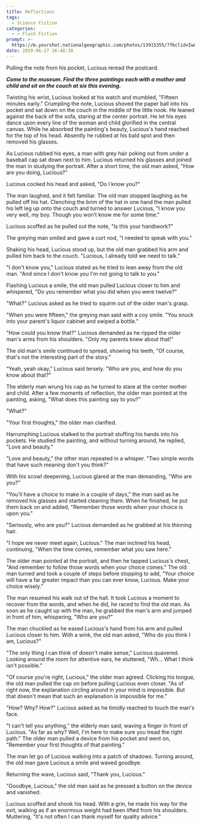 ```yaml
---
title: Reflections
tags:
  - Science Fiction
categories:
  - - Flash Fiction
prompt: >-
  https://m.yourshot.nationalgeographic.com/photos/13915355/?fbclid=IwAR1X-Db1aLDXwiP3A6uZfHGFsXECVZ09-MyDi17Xc9R3jw6D7hesL3_CpHI
date: 2019-06-27 16:48:30
---
```


Pulling the note from his pocket, Lucious reread the postcard.

***Come to the museum. Find the three paintings each with a mother and child and sit on the couch at six this evening.***

Twisting his wrist, Lucious looked at his watch and mumbled, "Fifteen minutes early." Crumpling the note, Lucious shoved the paper ball into his pocket and sat down on the couch in the middle of the little nook. He leaned against the back of the sofa, staring at the center portrait. He let his eyes dance upon every line of the woman and child glorified in the central canvas. While he absorbed the painting's beauty, Lucious's hand reached for the top of his head.<!-- more --> Absently he rubbed at his bald spot and then removed his glasses.

As Lucious rubbed his eyes, a man with grey hair poking out from under a baseball cap sat down next to him. Lucious returned his glasses and joined the man in studying the portrait. After a short time, the old man asked, "How are you doing, Lucious?"

Lucious cocked his head and asked, "Do I know you?"

The man laughed, and it felt familiar. The old man stopped laughing as he pulled off his hat. Clenching the brim of the hat in one hand the man pulled his left leg up onto the couch and turned to answer Lucious, "I know you very well, my boy. Though you won’t know me for some time."

Lucious scoffed as he pulled out the note, "Is this your handiwork?"

The greying man smiled and gave a curt nod, "I needed to speak with you."

Shaking his head, Lucious stood up, but the old man grabbed his arm and pulled him back to the couch. "Lucious, I already told we need to talk."

"I don't know you," Lucious stated as he tried to lean away from the old man. "And since I don't know you I'm not going to talk to you."

Flashing Lucious a smile, the old man pulled Lucious closer to him and whispered, "Do you remember what you did when you were twelve?"

"What?" Lucious asked as he tried to squirm out of the older man's grasp.

"When you were fifteen," the greying man said with a coy smile. "You snuck into your parent's liquor cabinet and swiped a bottle."

"How could you know that?" Lucious demanded as he ripped the older man's arms from his shoulders. "Only my parents knew about that!"

The old man's smile continued to spread, showing his teeth, "Of course, that's not the interesting part of the story."

“Yeah, yeah okay,” Lucious said tersely. "Who are you, and how do you know about that?"

The elderly man wrung his cap as he turned to stare at the center mother and child. After a few moments of reflection, the older man pointed at the painting, asking, "What does this painting say to you?"

"What?"

"Your first thoughts," the older man clarified.

Harrumphing Lucious stalked to the portrait stuffing his hands into his pockets. He studied the painting, and without turning around, he replied, "Love and beauty."

"Love and beauty," the other man repeated in a whisper. "Two simple words that have such meaning don't you think?"

With his scowl deepening, Lucious glared at the man demanding, "Who are you?"

"You'll have a choice to make in a couple of days," the man said as he removed his glasses and started cleaning them. When he finished, he put them back on and added, "Remember those words when your choice is upon you."

"Seriously, who are you?" Lucious demanded as he grabbed at his thinning hair.

"I hope we never meet again, Lucious." The man inclined his head, continuing, "When the time comes, remember what you saw here."

The older man pointed at the portrait, and then he tapped Lucious's chest, "And remember to follow those words when your choice comes." The old man turned and took a couple of steps before stopping to add, "Your choice will have a far greater impact than you can ever know, Lucious. Make your choice wisely."

The man resumed his walk out of the hall. It took Lucious a moment to recover from the words, and when he did, he raced to find the old man. As soon as he caught up with the man, he grabbed the man's arm and jumped in front of him, whispering, "Who are you?"

The man chuckled as he eased Lucious's hand from his arm and pulled Lucious closer to him. With a wink, the old man asked, "Who do you think I am, Lucious?"

"The only thing I can think of doesn't make sense," Lucious quavered. Looking around the room for attentive ears, he stuttered, "Wh... What I think isn't possible."

"Of course you're right, Lucious," the older man agreed. Clicking his tongue, the old man pulled the cap on before pulling Lucious even closer. "As of right now, the explanation circling around in your mind is impossible. But that doesn't mean that such an explanation is impossible for me."

"How? Why? How?" Lucious asked as he timidly reached to touch the man's face.

"I can't tell you anything," the elderly man said, waving a finger in front of Lucious. "As far as why? Well, I'm here to make sure you tread the right path." The older man pulled a device from his pocket and went on, "Remember your first thoughts of that painting."

The man let go of Lucious walking into a patch of shadows. Turning around, the old man gave Lucious a smile and waved goodbye.

Returning the wave, Lucious said, "Thank you, Lucious."

"Goodbye, Lucious," the old man said as he pressed a button on the device and vanished.

Lucious scoffed and shook his head. With a grin, he made his way for the exit, walking as if an enormous weight had been lifted from his shoulders.  Muttering, "It's not often I can thank myself for quality advice."